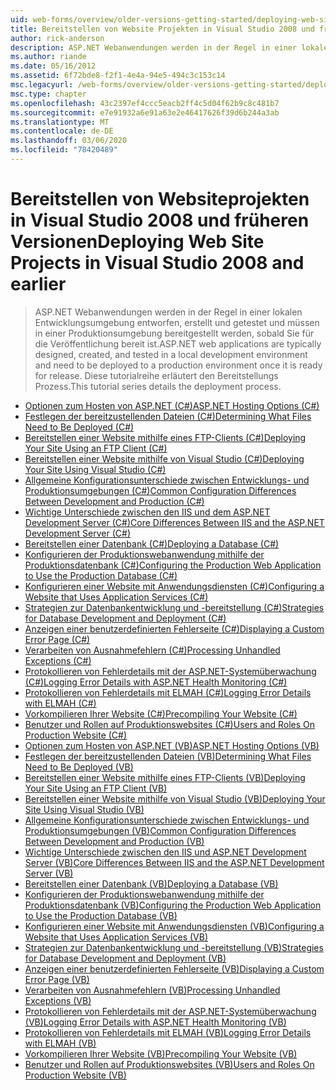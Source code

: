 ```yaml
---
uid: web-forms/overview/older-versions-getting-started/deploying-web-site-projects/index
title: Bereitstellen von Website Projekten in Visual Studio 2008 und früher | Microsoft-Dokumentation
author: rick-anderson
description: ASP.NET Webanwendungen werden in der Regel in einer lokalen Entwicklungsumgebung entworfen, erstellt und getestet und müssen in einer Produktionsumgebung bereitgestellt werden...
ms.author: riande
ms.date: 05/16/2012
ms.assetid: 6f72bde8-f2f1-4e4a-94e5-494c3c153c14
msc.legacyurl: /web-forms/overview/older-versions-getting-started/deploying-web-site-projects
msc.type: chapter
ms.openlocfilehash: 43c2397ef4ccc5eacb2ff4c5d04f62b9c8c481b7
ms.sourcegitcommit: e7e91932a6e91a63e2e46417626f39d6b244a3ab
ms.translationtype: MT
ms.contentlocale: de-DE
ms.lasthandoff: 03/06/2020
ms.locfileid: "78420489"
---
```

# <a name="deploying-web-site-projects-in-visual-studio-2008-and-earlier"></a><span data-ttu-id="264e8-103">Bereitstellen von Websiteprojekten in Visual Studio 2008 und früheren Versionen</span><span class="sxs-lookup"><span data-stu-id="264e8-103">Deploying Web Site Projects in Visual Studio 2008 and earlier</span></span>

> <span data-ttu-id="264e8-104">ASP.NET Webanwendungen werden in der Regel in einer lokalen Entwicklungsumgebung entworfen, erstellt und getestet und müssen in einer Produktionsumgebung bereitgestellt werden, sobald Sie für die Veröffentlichung bereit ist.</span><span class="sxs-lookup"><span data-stu-id="264e8-104">ASP.NET web applications are typically designed, created, and tested in a local development environment and need to be deployed to a production environment once it is ready for release.</span></span> <span data-ttu-id="264e8-105">Diese tutorialreihe erläutert den Bereitstellungs Prozess.</span><span class="sxs-lookup"><span data-stu-id="264e8-105">This tutorial series details the deployment process.</span></span>

- [<span data-ttu-id="264e8-106">Optionen zum Hosten von ASP.NET (C#)</span><span class="sxs-lookup"><span data-stu-id="264e8-106">ASP.NET Hosting Options (C#)</span></span>](asp-net-hosting-options-cs.md)
- [<span data-ttu-id="264e8-107">Festlegen der bereitzustellenden Dateien (C#)</span><span class="sxs-lookup"><span data-stu-id="264e8-107">Determining What Files Need to Be Deployed (C#)</span></span>](determining-what-files-need-to-be-deployed-cs.md)
- [<span data-ttu-id="264e8-108">Bereitstellen einer Website mithilfe eines FTP-Clients (C#)</span><span class="sxs-lookup"><span data-stu-id="264e8-108">Deploying Your Site Using an FTP Client (C#)</span></span>](deploying-your-site-using-an-ftp-client-cs.md)
- [<span data-ttu-id="264e8-109">Bereitstellen einer Website mithilfe von Visual Studio (C#)</span><span class="sxs-lookup"><span data-stu-id="264e8-109">Deploying Your Site Using Visual Studio (C#)</span></span>](deploying-your-site-using-visual-studio-cs.md)
- [<span data-ttu-id="264e8-110">Allgemeine Konfigurationsunterschiede zwischen Entwicklungs- und Produktionsumgebungen (C#)</span><span class="sxs-lookup"><span data-stu-id="264e8-110">Common Configuration Differences Between Development and Production (C#)</span></span>](common-configuration-differences-between-development-and-production-cs.md)
- [<span data-ttu-id="264e8-111">Wichtige Unterschiede zwischen den IIS und dem ASP.NET Development Server (C#)</span><span class="sxs-lookup"><span data-stu-id="264e8-111">Core Differences Between IIS and the ASP.NET Development Server (C#)</span></span>](core-differences-between-iis-and-the-asp-net-development-server-cs.md)
- [<span data-ttu-id="264e8-112">Bereitstellen einer Datenbank (C#)</span><span class="sxs-lookup"><span data-stu-id="264e8-112">Deploying a Database (C#)</span></span>](deploying-a-database-cs.md)
- [<span data-ttu-id="264e8-113">Konfigurieren der Produktionswebanwendung mithilfe der Produktionsdatenbank (C#)</span><span class="sxs-lookup"><span data-stu-id="264e8-113">Configuring the Production Web Application to Use the Production Database (C#)</span></span>](configuring-the-production-web-application-to-use-the-production-database-cs.md)
- [<span data-ttu-id="264e8-114">Konfigurieren einer Website mit Anwendungsdiensten (C#)</span><span class="sxs-lookup"><span data-stu-id="264e8-114">Configuring a Website that Uses Application Services (C#)</span></span>](configuring-a-website-that-uses-application-services-cs.md)
- [<span data-ttu-id="264e8-115">Strategien zur Datenbankentwicklung und -bereitstellung (C#)</span><span class="sxs-lookup"><span data-stu-id="264e8-115">Strategies for Database Development and Deployment (C#)</span></span>](strategies-for-database-development-and-deployment-cs.md)
- [<span data-ttu-id="264e8-116">Anzeigen einer benutzerdefinierten Fehlerseite (C#)</span><span class="sxs-lookup"><span data-stu-id="264e8-116">Displaying a Custom Error Page (C#)</span></span>](displaying-a-custom-error-page-cs.md)
- [<span data-ttu-id="264e8-117">Verarbeiten von Ausnahmefehlern (C#)</span><span class="sxs-lookup"><span data-stu-id="264e8-117">Processing Unhandled Exceptions (C#)</span></span>](processing-unhandled-exceptions-cs.md)
- [<span data-ttu-id="264e8-118">Protokollieren von Fehlerdetails mit der ASP.NET-Systemüberwachung (C#)</span><span class="sxs-lookup"><span data-stu-id="264e8-118">Logging Error Details with ASP.NET Health Monitoring (C#)</span></span>](logging-error-details-with-asp-net-health-monitoring-cs.md)
- [<span data-ttu-id="264e8-119">Protokollieren von Fehlerdetails mit ELMAH (C#)</span><span class="sxs-lookup"><span data-stu-id="264e8-119">Logging Error Details with ELMAH (C#)</span></span>](logging-error-details-with-elmah-cs.md)
- [<span data-ttu-id="264e8-120">Vorkompilieren Ihrer Website (C#)</span><span class="sxs-lookup"><span data-stu-id="264e8-120">Precompiling Your Website (C#)</span></span>](precompiling-your-website-cs.md)
- [<span data-ttu-id="264e8-121">Benutzer und Rollen auf Produktionswebsites (C#)</span><span class="sxs-lookup"><span data-stu-id="264e8-121">Users and Roles On Production Website (C#)</span></span>](users-and-roles-on-the-production-website-cs.md)
- [<span data-ttu-id="264e8-122">Optionen zum Hosten von ASP.NET (VB)</span><span class="sxs-lookup"><span data-stu-id="264e8-122">ASP.NET Hosting Options (VB)</span></span>](asp-net-hosting-options-vb.md)
- [<span data-ttu-id="264e8-123">Festlegen der bereitzustellenden Dateien (VB)</span><span class="sxs-lookup"><span data-stu-id="264e8-123">Determining What Files Need to Be Deployed (VB)</span></span>](determining-what-files-need-to-be-deployed-vb.md)
- [<span data-ttu-id="264e8-124">Bereitstellen einer Website mithilfe eines FTP-Clients (VB)</span><span class="sxs-lookup"><span data-stu-id="264e8-124">Deploying Your Site Using an FTP Client (VB)</span></span>](deploying-your-site-using-an-ftp-client-vb.md)
- [<span data-ttu-id="264e8-125">Bereitstellen einer Website mithilfe von Visual Studio (VB)</span><span class="sxs-lookup"><span data-stu-id="264e8-125">Deploying Your Site Using Visual Studio (VB)</span></span>](deploying-your-site-using-visual-studio-vb.md)
- [<span data-ttu-id="264e8-126">Allgemeine Konfigurationsunterschiede zwischen Entwicklungs- und Produktionsumgebungen (VB)</span><span class="sxs-lookup"><span data-stu-id="264e8-126">Common Configuration Differences Between Development and Production (VB)</span></span>](common-configuration-differences-between-development-and-production-vb.md)
- [<span data-ttu-id="264e8-127">Wichtige Unterschiede zwischen den IIS und ASP.NET Development Server (VB)</span><span class="sxs-lookup"><span data-stu-id="264e8-127">Core Differences Between IIS and the ASP.NET Development Server (VB)</span></span>](core-differences-between-iis-and-the-asp-net-development-server-vb.md)
- [<span data-ttu-id="264e8-128">Bereitstellen einer Datenbank (VB)</span><span class="sxs-lookup"><span data-stu-id="264e8-128">Deploying a Database (VB)</span></span>](deploying-a-database-vb.md)
- [<span data-ttu-id="264e8-129">Konfigurieren der Produktionswebanwendung mithilfe der Produktionsdatenbank (VB)</span><span class="sxs-lookup"><span data-stu-id="264e8-129">Configuring the Production Web Application to Use the Production Database (VB)</span></span>](configuring-the-production-web-application-to-use-the-production-database-vb.md)
- [<span data-ttu-id="264e8-130">Konfigurieren einer Website mit Anwendungsdiensten (VB)</span><span class="sxs-lookup"><span data-stu-id="264e8-130">Configuring a Website that Uses Application Services (VB)</span></span>](configuring-a-website-that-uses-application-services-vb.md)
- [<span data-ttu-id="264e8-131">Strategien zur Datenbankentwicklung und -bereitstellung (VB)</span><span class="sxs-lookup"><span data-stu-id="264e8-131">Strategies for Database Development and Deployment (VB)</span></span>](strategies-for-database-development-and-deployment-vb.md)
- [<span data-ttu-id="264e8-132">Anzeigen einer benutzerdefinierten Fehlerseite (VB)</span><span class="sxs-lookup"><span data-stu-id="264e8-132">Displaying a Custom Error Page (VB)</span></span>](displaying-a-custom-error-page-vb.md)
- [<span data-ttu-id="264e8-133">Verarbeiten von Ausnahmefehlern (VB)</span><span class="sxs-lookup"><span data-stu-id="264e8-133">Processing Unhandled Exceptions (VB)</span></span>](processing-unhandled-exceptions-vb.md)
- [<span data-ttu-id="264e8-134">Protokollieren von Fehlerdetails mit der ASP.NET-Systemüberwachung (VB)</span><span class="sxs-lookup"><span data-stu-id="264e8-134">Logging Error Details with ASP.NET Health Monitoring (VB)</span></span>](logging-error-details-with-asp-net-health-monitoring-vb.md)
- [<span data-ttu-id="264e8-135">Protokollieren von Fehlerdetails mit ELMAH (VB)</span><span class="sxs-lookup"><span data-stu-id="264e8-135">Logging Error Details with ELMAH (VB)</span></span>](logging-error-details-with-elmah-vb.md)
- [<span data-ttu-id="264e8-136">Vorkompilieren Ihrer Website (VB)</span><span class="sxs-lookup"><span data-stu-id="264e8-136">Precompiling Your Website (VB)</span></span>](precompiling-your-website-vb.md)
- [<span data-ttu-id="264e8-137">Benutzer und Rollen auf Produktionswebsites (VB)</span><span class="sxs-lookup"><span data-stu-id="264e8-137">Users and Roles On Production Website (VB)</span></span>](users-and-roles-on-the-production-website-vb.md)
